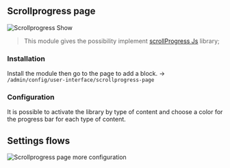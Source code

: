 ## Scrollprogress page

![Scrollprogress Show](http://data.revuesdecode.com/revues/module/scrollpp/scrollprogress-page-2.png)

> This module gives the possibility implement [scrollProgress Js](https://github.com/jeremenichelli/scrollProgress) library;


### Installation
Install the module then go to the page to add a block. -> `/admin/config/user-interface/scrollprogress-page`

### Configuration
It is possible to activate the library by type of content and choose a color for the progress bar for each type of content.

## Settings flows

![Scrollprogress page more configuration](http://data.revuesdecode.com/revues/module/scrollpp/scrollprogress-page.png)